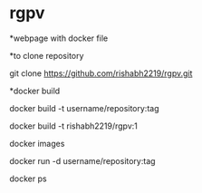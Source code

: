 # rgpv

*webpage with docker file

*to clone repository

git clone https://github.com/rishabh2219/rgpv.git


*docker build

docker build -t username/repository:tag

docker build -t rishabh2219/rgpv:1


docker images

docker run -d username/repository:tag

docker ps
